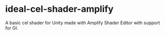 # ideal-cel-shader-amplify
A basic cel shader for Unity made with Amplify Shader Editor with support for GI.
